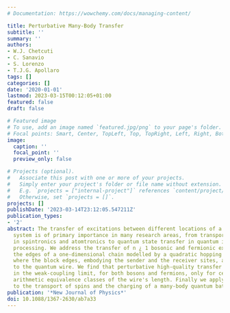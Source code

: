 ```yaml
---
# Documentation: https://wowchemy.com/docs/managing-content/

title: Perturbative Many-Body Transfer
subtitle: ''
summary: ''
authors:
- W.J. Chetcuti
- C. Sanavio
- S. Lorenzo
- T.J.G. Apollaro
tags: []
categories: []
date: '2020-01-01'
lastmod: 2023-03-15T00:12:05+01:00
featured: false
draft: false

# Featured image
# To use, add an image named `featured.jpg/png` to your page's folder.
# Focal points: Smart, Center, TopLeft, Top, TopRight, Left, Right, BottomLeft, Bottom, BottomRight.
image:
  caption: ''
  focal_point: ''
  preview_only: false

# Projects (optional).
#   Associate this post with one or more of your projects.
#   Simply enter your project's folder or file name without extension.
#   E.g. `projects = ["internal-project"]` references `content/project/deep-learning/index.md`.
#   Otherwise, set `projects = []`.
projects: []
publishDate: '2023-03-14T23:12:05.547211Z'
publication_types:
- '2'
abstract: The transfer of excitations between different locations of a quantum many-body
  system is of primary importance in many research areas, from transport properties
  in spintronics and atomtronics to quantum state transfer in quantum information
  processing. We address the transfer of n ¿ 1 bosonic and fermionic excitations between
  the edges of a one-dimensional chain modelled by a quadratic hopping Hamiltonian,
  where the block edges, embodying the sender and the receiver sites, are weakly coupled
  to the quantum wire. We find that perturbative high-quality transfer is attainable
  in the weak-coupling limit, for both bosons and fermions, only for certain modular
  arithmetic equivalence classes of the wire's length. Finally we apply our findings
  to the transport of spins and the charging of a many-body quantum battery.
publication: '*New Journal of Physics*'
doi: 10.1088/1367-2630/ab7a33
---
```

